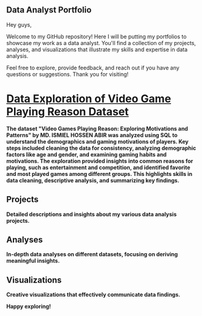 ## Data Analyst Portfolio

Hey guys,

Welcome to my GitHub repository! Here I will be putting my portfolios to showcase my work as a data analyst. You'll find a collection of my projects, analyses, and visualizations that illustrate my skills and expertise in data analysis.

Feel free to explore, provide feedback, and reach out if you have any questions or suggestions. Thank you for visiting!

# <a href="https://github.com/Harrenn/Portfolio/blob/main/Data%20Exploration%20of%20Video%20Game%20Playing%20Reason%20Dataset.ipynb"><b>Data Exploration of Video Game Playing Reason Dataset</a>

The dataset "Video Games Playing Reason: Exploring Motivations and Patterns" by MD. ISMIEL HOSSEN ABIR was analyzed using SQL to understand the demographics and gaming motivations of players. Key steps included cleaning the data for consistency, analyzing demographic factors like age and gender, and examining gaming habits and motivations. The exploration provided insights into common reasons for playing, such as entertainment and competition, and identified favorite and most played games among different groups. This highlights skills in data cleaning, descriptive analysis, and summarizing key findings.


## Projects

Detailed descriptions and insights about my various data analysis projects.

## Analyses

In-depth data analyses on different datasets, focusing on deriving meaningful insights.

## Visualizations

Creative visualizations that effectively communicate data findings.

Happy exploring!
